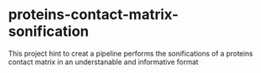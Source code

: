 # proteins-contact-matrix-sonification
This project hint to creat a pipeline performs the sonifications of a proteins contact matrix in an understanable and informative format
